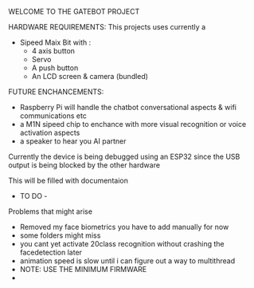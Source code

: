 WELCOME TO THE GATEBOT PROJECT

HARDWARE REQUIREMENTS:
This projects uses currently a 
- Sipeed Maix Bit with :
  - 4 axis button
  - Servo 
  - A push button
  - An LCD screen & camera (bundled)

FUTURE ENCHANCEMENTS:
- Raspberry Pi will handle the chatbot conversational aspects & wifi communications etc
- a M1N sipeed chip to enchance with more visual recognition or voice activation aspects
- a speaker to hear you AI partner

Currently the device is being debugged using an ESP32 since the USB output is being blocked by the other hardware


This will be filled with documentaion
- TO DO -  

Problems that might arise
- Removed my face biometrics you have to add manually for now  
- some folders might miss 
- you cant yet activate 20class recognition without crashing the facedetection later
- animation speed is slow until i can figure out a way to multithread 
- NOTE: USE THE MINIMUM FIRMWARE
- 

